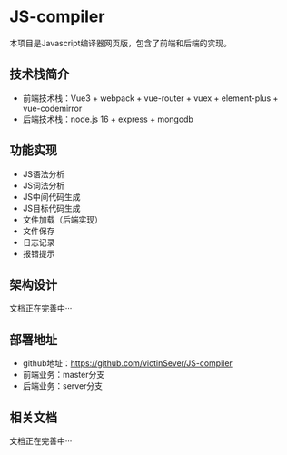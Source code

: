 # JS-compiler 
本项目是Javascript编译器网页版，包含了前端和后端的实现。

## 技术栈简介
- 前端技术栈：Vue3 + webpack + vue-router + vuex + element-plus + vue-codemirror
- 后端技术栈：node.js 16 + express + mongodb

## 功能实现
- JS语法分析
- JS词法分析
- JS中间代码生成
- JS目标代码生成
- 文件加载（后端实现）
- 文件保存
- 日志记录
- 报错提示

## 架构设计
文档正在完善中···

## 部署地址
- github地址：https://github.com/victinSever/JS-compiler
- 前端业务：master分支
- 后端业务：server分支

## 相关文档
文档正在完善中···